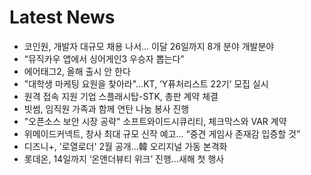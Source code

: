 # Latest News
-  코인원, 개발자 대규모 채용 나서… 이달 26일까지 8개 분야 개발분야
-  “뮤직카우 앱에서 싱어게인3 우승자 뽑는다”
-  에어태그2, 올해 출시 안 한다
-  "대학생 마케팅 요원을 찾아라"…KT, ‘Y퓨처리스트 22기’ 모집 실시
-  원격 접속 지원 기업 스플래시탑-STK, 총판 계약 체결
-  빗썸, 임직원 가족과 함께 연탄 나눔 봉사 진행
-  "오픈소스 보안 시장 공략" 소프트와이드시큐리티, 체크막스와 VAR 계약
-  위메이드커넥트, 창사 최대 규모 신작 예고… “중견 게임사 존재감 입증할 것”
-  디즈니+, '로열로더' 2월 공개…韓 오리지널 가동 본격화
-  롯데온, 14일까지 ‘온앤더뷰티 위크’ 진행…새해 첫 행사
